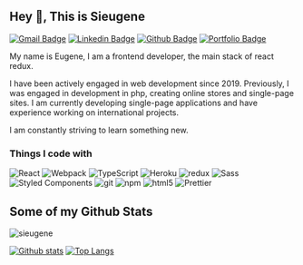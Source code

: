 ## Hey 👋, This is Sieugene
[![Gmail Badge](https://img.shields.io/badge/-sieugene@mail.ru-c14438?style=flat&logo=Gmail&logoColor=white&link=mailto:sieugene@mail.ru)](mailto:sieugene@mail.ru) 
[![Linkedin Badge](https://img.shields.io/badge/-https://www.linkedin.com/in/sieugene-0072b1?style=flat&logo=Linkedin&logoColor=white&link=https://www.linkedin.com/in/https://www.linkedin.com/in/sieugene/)](https://www.linkedin.com/in/https://www.linkedin.com/in/sieugene/) [![Github Badge](https://img.shields.io/badge/-sieugene-grey?style=flat&logo=github&logoColor=white&link=https://github.com/sieugene/)](https://www.github.com/sieugene/) [![Portfolio Badge](https://img.shields.io/badge/portfolio-web-blue?style=flat&link=https://sieugene.vercel.app//)](https://sieugene.vercel.app//) <p align='left'>My name is Eugene, I am a frontend developer, the main stack of react redux.

I have been actively engaged in web development since 2019. Previously, I was engaged in development in php, creating online stores and single-page sites. I am currently developing single-page applications and have experience working on international projects.

I am constantly striving to learn something new.</p>
<h3>Things I code with</h3>
<p>
  <img alt="React" src="https://img.shields.io/badge/-React-45b8d8?style=flat-square&logo=react&logoColor=white" />
  <img alt="Webpack" src="https://img.shields.io/badge/-Webpack-8DD6F9?style=flat-square&logo=webpack&logoColor=white" /> 
  <img alt="TypeScript" src="https://img.shields.io/badge/-TypeScript-007ACC?style=flat-square&logo=typescript&logoColor=white" />
  <img alt="Heroku" src="https://img.shields.io/badge/-Heroku-430098?style=flat-square&logo=heroku&logoColor=white" />
  <img alt="redux" src="https://img.shields.io/badge/-Redux-764ABC?style=flat-square&logo=redux&logoColor=white" />
  <img alt="Sass" src="https://img.shields.io/badge/-Sass-CC6699?style=flat-square&logo=sass&logoColor=white" />
  <img alt="Styled Components" src="https://img.shields.io/badge/-Styled_Components-db7092?style=flat-square&logo=styled-components&logoColor=white" />
  <img alt="git" src="https://img.shields.io/badge/-Git-F05032?style=flat-square&logo=git&logoColor=white" />
  <img alt="npm" src="https://img.shields.io/badge/-NPM-CB3837?style=flat-square&logo=npm&logoColor=white" />
  <img alt="html5" src="https://img.shields.io/badge/-HTML5-E34F26?style=flat-square&logo=html5&logoColor=white" />
  <img alt="Prettier" src="https://img.shields.io/badge/-Prettier-F7B93E?style=flat-square&logo=prettier&logoColor=white" />
</p>

## Some of my Github Stats

<p align=left> <img src=https://komarev.com/ghpvc/?username=sieugene alt=sieugene /> </p>

[![Github stats](https://github-readme-stats.vercel.app/api?username=sieugene&show_icons=true&include_all_commits=true)](https://github.com/sieugene/github-readme-stats)
[![Top Langs](https://github-readme-stats.vercel.app/api/top-langs/?username=sieugene&layout=compact)](https://github.com/sieugene/github-readme-stats)
